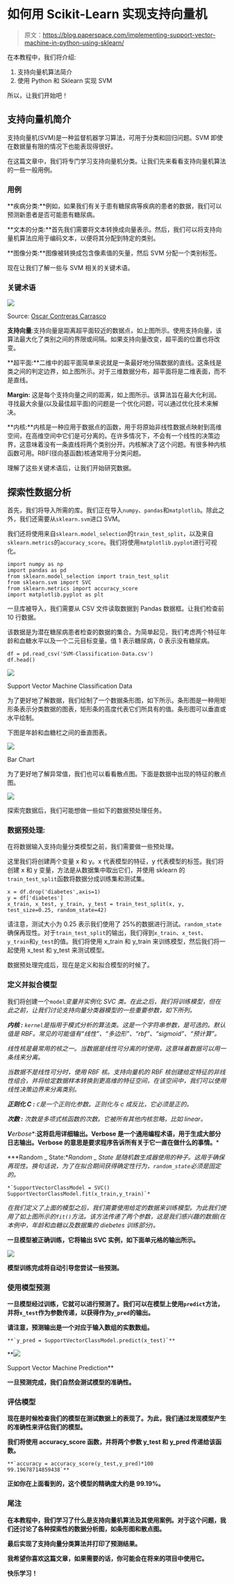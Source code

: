 # 如何用 Scikit-Learn 实现支持向量机

> 原文：<https://blog.paperspace.com/implementing-support-vector-machine-in-python-using-sklearn/>

在本教程中，我们将介绍:

1.  支持向量机算法简介
2.  使用 Python 和 Sklearn 实现 SVM

所以，让我们开始吧！

## 支持向量机简介

支持向量机(SVM)是一种监督机器学习算法，可用于分类和回归问题。SVM 即使在数据量有限的情况下也能表现得很好。

在这篇文章中，我们将专门学习支持向量机分类。让我们先来看看支持向量机算法的一些一般用例。

### 用例

**疾病分类:**例如，如果我们有关于患有糖尿病等疾病的患者的数据，我们可以预测新患者是否可能患有糖尿病。

**文本的分类:**首先我们需要将文本转换成向量表示。然后，我们可以将支持向量机算法应用于编码文本，以便将其分配到特定的类别。

**图像分类:**图像被转换成包含像素值的矢量，然后 SVM 分配一个类别标签。

现在让我们了解一些与 SVM 相关的关键术语。

### 关键术语

![](img/deaf18fd36f1184e2c9aa37477d120ba.png)

Source: [Oscar Contreras Carrasco](https://towardsdatascience.com/@OscarContrerasC?source=post_page-----fc7c1565e3----------------------)

**支持向量**:支持向量是距离超平面较近的数据点，如上图所示。使用支持向量，该算法最大化了类别之间的界限或间隔。如果支持向量改变，超平面的位置也将改变。

**超平面:**二维中的超平面简单来说就是一条最好地分隔数据的直线。这条线是类之间的判定边界，如上图所示。对于三维数据分布，超平面将是二维表面，而不是直线。

**Margin:** 这是每个支持向量之间的距离，如上图所示。该算法旨在最大化利润。寻找最大余量(以及最佳超平面)的问题是一个优化问题，可以通过优化技术来解决。

**内核:**内核是一种应用于数据点的函数，用于将原始非线性数据点映射到高维空间，在高维空间中它们是可分离的。在许多情况下，不会有一个线性的决策边界，这意味着没有一条直线将两个类别分开。内核解决了这个问题。有很多种内核函数可用。RBF(径向基函数)核通常用于分类问题。

理解了这些关键术语后，让我们开始研究数据。

## 探索性数据分析

首先，我们将导入所需的库。我们正在导入`numpy`、`pandas`和`matplotlib`。除此之外，我们还需要从`sklearn.svm`进口 SVM。

我们还将使用来自`sklearn.model_selection`的`train_test_split`，以及来自`sklearn.metrics`的`accuracy_score`。我们将使用`matplotlib.pyplot`进行可视化。

```
import numpy as np
import pandas as pd
from sklearn.model_selection import train_test_split
from sklearn.svm import SVC
from sklearn.metrics import accuracy_score
import matplotlib.pyplot as plt
```

一旦库被导入，我们需要从 CSV 文件读取数据到 Pandas 数据框。让我们检查前 10 行数据。

该数据是为潜在糖尿病患者检查的数据的集合。为简单起见，我们考虑两个特征年龄和血糖水平以及一个二元目标变量。值 1 表示糖尿病，0 表示没有糖尿病。

```
df = pd.read_csv('SVM-Classification-Data.csv')
df.head()
```

![](img/4f2cef0e38a0302f0a1faa21263373d8.png)

Support Vector Machine Classification Data

为了更好地了解数据，我们绘制了一个数据条形图，如下所示。条形图是一种用矩形条表示分类数据的图表，矩形条的高度代表它们所具有的值。条形图可以垂直或水平绘制。

下图是年龄和血糖栏之间的垂直图表。

![](img/cf6fed16ee011b688d3d1b5364452005.png)

Bar Chart

为了更好地了解异常值，我们也可以看看散点图。下面是数据中出现的特征的散点图。

![](img/5099afe6ecb090a81aef18430559e49c.png)

探索完数据后，我们可能想做一些如下的数据预处理任务。

### 数据预处理:

在将数据输入支持向量分类模型之前，我们需要做一些预处理。

这里我们将创建两个变量 x 和 y。x 代表模型的特征，y 代表模型的标签。我们将创建 x 和 y 变量，方法是从数据集中取出它们，并使用 sklearn 的`train_test_split`函数将数据分成训练集和测试集。

```
x = df.drop('diabetes',axis=1)
y = df['diabetes']
x_train, x_test, y_train, y_test = train_test_split(x, y, test_size=0.25, random_state=42)
```

请注意，测试大小为 0.25 表示我们使用了 25%的数据进行测试。`random_state`确保再现性。对于`train_test_split`的输出，我们得到`x_train`、`x_test`、`y_train`和`y_test`的值。我们将使用 x_train 和 y_train 来训练模型，然后我们将一起使用 x_test 和 y_test 来测试模型。

数据预处理完成后，现在是定义和拟合模型的时候了。

### 定义并拟合模型

我们将创建一个`model`*变量并实例化 SVC 类。在此之后，我们将训练模型，但在此之前，让我们讨论支持向量分类器模型的一些重要参数，如下所列。*

***内核 **:**** `kernel`是指用于模式分析的算法类。这是一个字符串参数，是可选的。默认值是 RBF。常见的可能值有“线性”、“多边形”、“rbf”、“sigmoid”、“预计算”。*

*线性核是最常用的核之一。当数据是线性可分离的时使用，这意味着数据可以用一条线来分离。*

*当数据不是线性可分时，使用 RBF 核。支持向量机的 RBF 核创建给定特征的非线性组合，并将给定数据样本转换到更高维的特征空间，在该空间中，我们可以使用线性决策边界来分离类别。*

***正则化 C **:**** `C`是一个正则化参数。正则化与 c 成反比，它必须是正的。*

***次数 **:**** 次数是多项式核函数的次数。它被所有其他内核忽略，比如 linear。*

***V**erbos**e**:**这将启用详细输出。Verbose 是一个通用编程术语，用于生成大部分日志输出。Verbose 的意思是要求程序告诉所有关于它一直在做什么的事情。***

***Random _ State:**Random _ State 是随机数生成器使用的种子。这用于确保再现性。换句话说，为了在拟合期间获得确定性行为，`random_state`必须是固定的。*

```
*`SupportVectorClassModel = SVC()
SupportVectorClassModel.fit(x_train,y_train)`*
```

*在我们定义了上面的模型之后，我们需要使用给定的数据来训练模型。为此我们使用了如上图所示的`fit()`*方法。该方法传递了两个参数，这是我们感兴趣的数据(在本例中，年龄和血糖以及数据集的 diebetes 训练部分)。**

**一旦模型被正确训练，它将输出 SVC 实例，如下面单元格的输出所示。**

**![](img/282e0c12ffaf28e17a8276acd188886b.png)**

**模型训练完成将自动引导您尝试一些预测。**

### **使用模型预测**

**一旦模型经过训练，它就可以进行预测了。我们可以在模型上使用`predict`方法，并将`x_test`作为参数传递，以获得作为`y_pred`的输出。**

**请注意，预测输出是一个对应于输入数组的实数数组。**

```
**`y_pred = SupportVectorClassModel.predict(x_test)`**
```

**![](img/04ea411e21a180aa9aa9dfabde45b727.png)

Support Vector Machine Prediction** 

**一旦预测完成，我们自然会测试模型的准确性。**

### **评估模型**

**现在是时候检查我们的模型在测试数据上的表现了。为此，我们通过发现模型产生的准确性来评估我们的模型。**

**我们将使用 accuracy_score 函数，并将两个参数 y_test 和 y_pred 传递给该函数。**

```
**`accuracy = accuracy_score(y_test,y_pred)*100
99.19678714859438`**
```

**正如你在上面看到的，这个模型的精确度大约是 99.19%。**

### **尾注**

**在本教程中，我们学习了什么是支持向量机算法及其使用案例。对于这个问题，我们还讨论了各种探索性的数据分析图，如条形图和散点图。**

**最后实现了支持向量分类算法并打印了预测结果。**

**我希望你喜欢这篇文章，如果需要的话，你可能会在将来的项目中使用它。**

**快乐学习！**